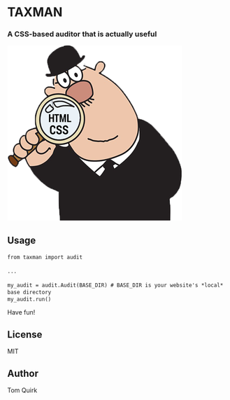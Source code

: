 # TAXMAN
### A CSS-based auditor that is actually useful

![](taxman.png)

## Usage

```
from taxman import audit

...

my_audit = audit.Audit(BASE_DIR) # BASE_DIR is your website's *local* base directory
my_audit.run()
```
Have fun!

## License
MIT

## Author
Tom Quirk